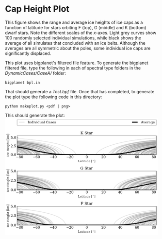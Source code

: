 # Cap Height Plot

This figure shows the range and average ice heights of ice caps as a function of latitude for stars orbiting F (top), G (middle) and K (bottom) dwarf stars. Note the different scales of the $x$-axes. Light grey curves show 100 randomly selected individual simulations, while black shows the average of all simulates that concluded with an ice belts. Although the averages are all symmetric about the poles, some individual ice caps are significantly displaced.

This plot uses bigplanet's filtered file feature. To generate the bigplanet filtered file, type the following in each of spectral type folders in the _DynamicCases/CaseA/_ folder:

```
bigplanet bpl.in
```

That should generate a _Test.bpf_ file. Once that has completed, to generate the plot type the following code in this directory:

```
python makeplot.py <pdf | png>
```

This should generate the plot:
![CapHeight](CapHeight.png)
